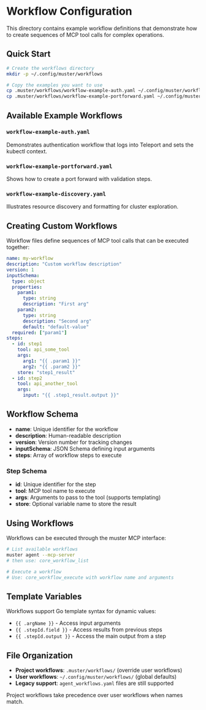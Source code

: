 # Workflow Configuration

This directory contains example workflow definitions that demonstrate how to create sequences of MCP tool calls for complex operations.

## Quick Start

```bash
# Create the workflows directory
mkdir -p ~/.config/muster/workflows

# Copy the examples you want to use
cp .muster/workflows/workflow-example-auth.yaml ~/.config/muster/workflows/auth.yaml
cp .muster/workflows/workflow-example-portforward.yaml ~/.config/muster/workflows/portforward.yaml
```

## Available Example Workflows

### `workflow-example-auth.yaml`

Demonstrates authentication workflow that logs into Teleport and sets the kubectl context.

### `workflow-example-portforward.yaml`

Shows how to create a port forward with validation steps.

### `workflow-example-discovery.yaml`

Illustrates resource discovery and formatting for cluster exploration.

## Creating Custom Workflows

Workflow files define sequences of MCP tool calls that can be executed together:

```yaml
name: my-workflow
description: "Custom workflow description"
version: 1
inputSchema:
  type: object
  properties:
    param1:
      type: string
      description: "First arg"
    param2:
      type: string
      description: "Second arg"
      default: "default-value"
  required: ["param1"]
steps:
  - id: step1
    tool: api_some_tool
    args:
      arg1: "{{ .param1 }}"
      arg2: "{{ .param2 }}"
    store: "step1_result"
  - id: step2
    tool: api_another_tool
    args:
      input: "{{ .step1_result.output }}"
```

## Workflow Schema

- **name**: Unique identifier for the workflow
- **description**: Human-readable description
- **version**: Version number for tracking changes
- **inputSchema**: JSON Schema defining input arguments
- **steps**: Array of workflow steps to execute

### Step Schema

- **id**: Unique identifier for the step
- **tool**: MCP tool name to execute
- **args**: Arguments to pass to the tool (supports templating)
- **store**: Optional variable name to store the result

## Using Workflows

Workflows can be executed through the muster MCP interface:

```bash
# List available workflows
muster agent --mcp-server
# then use: core_workflow_list

# Execute a workflow
# Use: core_workflow_execute with workflow name and arguments
```

## Template Variables

Workflows support Go template syntax for dynamic values:

- `{{ .argName }}` - Access input arguments
- `{{ .stepId.field }}` - Access results from previous steps
- `{{ .stepId.output }}` - Access the main output from a step

## File Organization

- **Project workflows**: `.muster/workflows/` (override user workflows)
- **User workflows**: `~/.config/muster/workflows/` (global defaults)
- **Legacy support**: `agent_workflows.yaml` files are still supported

Project workflows take precedence over user workflows when names match. 